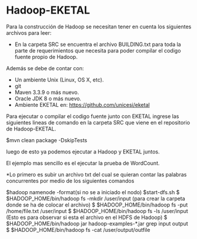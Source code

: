 # Hadoop-EKETAL

Para la construcción de Hadoop se necesitan tener en cuenta los siguientes archivos para leer:

* En la carpeta SRC se encuentra el archivo BUILDING.txt para toda la parte de requerimientos que necesita para poder compilar el codigo fuente propio de Hadoop.

Además se debe de contar con:

* Un ambiente Unix (Linux, OS X, etc).
* git
* Maven 3.3.9 o más nuevo.
* Oracle JDK 8 o más nuevo.
* Ambiente EKETAL en: https://github.com/unicesi/eketal

Para ejecutar o compilar el codigo fuente junto con EKETAL ingrese las siguientes lineas de comando en la carpeta SRC que viene en el repositorio de Hadoop-EKETAL.

  $mvn clean package -DskipTests
  
luego de esto ya podemos ejecutar a Hadoop y EKETAL juntos.

El ejemplo mas sencillo es el ejecutar la prueba de WordCount.

*Lo primero es subir un archivo txt del cual se quieran contar las palabras concurrentes por medio de los siguientes comandos
  
  $hadoop namenode -format(si no se a iniciado el nodo)
  $start-dfs.sh
  $ $HADOOP_HOME/bin/hadoop fs -mkdir /user/input (para crear la carpeta donde se ha de colocar el archivo)
  $ $HADOOP_HOME/bin/hadoop fs -put /home/file.txt /user/input
  $ $HADOOP_HOME/bin/hadoop fs -ls /user/input (Esto es para observar si esta el archivo en el HDFS de Hadoop)
  $ $HADOOP_HOME/bin/hadoop jar hadoop-examples-*.jar grep input output 
  $ $HADOOP_HOME/bin/hadoop fs -cat /user/output/outfile

